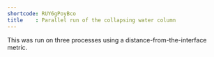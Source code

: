 ```yaml
---
shortcode: RUY6gPoyBco
title    : Parallel run of the collapsing water column
---
```


This was run on three processes using a distance-from-the-interface metric.